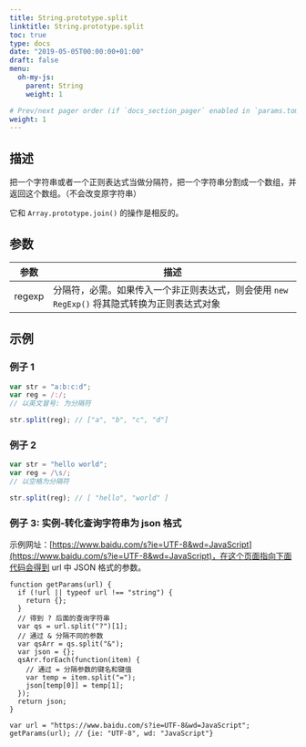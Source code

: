 ```yaml
---
title: String.prototype.split
linktitle: String.prototype.split
toc: true
type: docs
date: "2019-05-05T00:00:00+01:00"
draft: false
menu:
  oh-my-js:
    parent: String
    weight: 1

# Prev/next pager order (if `docs_section_pager` enabled in `params.toml`)
weight: 1
---
```


## 描述

把一个字符串或者一个正则表达式当做分隔符，把一个字符串分割成一个数组，并返回这个数组。（不会改变原字符串）

它和 `Array.prototype.join()` 的操作是相反的。

## 参数

| 参数   | 描述                                                                                         |
| ------ | -------------------------------------------------------------------------------------------- |
| regexp | 分隔符，必需。如果传入一个非正则表达式，则会使用 `new RegExp()` 将其隐式转换为正则表达式对象 |

## 示例

### 例子 1

```js
var str = "a:b:c:d";
var reg = /:/;
// 以英文冒号: 为分隔符

str.split(reg); // ["a", "b", "c", "d"]
```

### 例子 2

```js
var str = "hello world";
var reg = /\s/;
// 以空格为分隔符

str.split(reg); // [ "hello", "world" ]
```

### 例子 3: 实例-转化查询字符串为 json 格式

示例网址：[https://www.baidu.com/s?ie=UTF-8&wd=JavaScript](https://www.baidu.com/s?ie=UTF-8&wd=JavaScript)，在这个页面指向下面代码会得到 url 中 JSON 格式的参数。

```js{6,8,12}
function getParams(url) {
  if (!url || typeof url !== "string") {
    return {};
  }
  // 得到 ? 后面的查询字符串
  var qs = url.split("?")[1];
  // 通过 & 分隔不同的参数
  var qsArr = qs.split("&");
  var json = {};
  qsArr.forEach(function(item) {
    // 通过 = 分隔参数的键名和键值
    var temp = item.split("=");
    json[temp[0]] = temp[1];
  });
  return json;
}

var url = "https://www.baidu.com/s?ie=UTF-8&wd=JavaScript";
getParams(url); // {ie: "UTF-8", wd: "JavaScript"}
```
